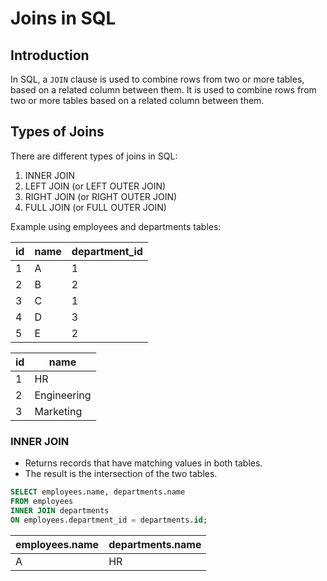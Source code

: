 # Joins in SQL

## Introduction

In SQL, a `JOIN` clause is used to combine rows from two or more tables, based on a related column between them. It is used to combine rows from two or more tables based on a related column between them.

## Types of Joins

There are different types of joins in SQL:

1. INNER JOIN
2. LEFT JOIN (or LEFT OUTER JOIN)
3. RIGHT JOIN (or RIGHT OUTER JOIN)
4. FULL JOIN (or FULL OUTER JOIN)

Example using employees and departments tables:

| id  | name | department_id |
| --- | ---- | ------------- |
| 1   | A    | 1             |
| 2   | B    | 2             |
| 3   | C    | 1             |
| 4   | D    | 3             |
| 5   | E    | 2             |

| id  | name        |
| --- | ----------- |
| 1   | HR          |
| 2   | Engineering |
| 3   | Marketing   |

### INNER JOIN

- Returns records that have matching values in both tables.
- The result is the intersection of the two tables.

```sql
SELECT employees.name, departments.name
FROM employees
INNER JOIN departments
ON employees.department_id = departments.id;
```

| employees.name | departments.name |
| -------------- | ---------------- |
| A              | HR               |
